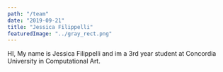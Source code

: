 ```yaml
---
path: "/team"
date: "2019-09-21"
title: "Jessica Filippelli"
featuredImage: "../gray_rect.png"
---
```

HI, My name is Jessica Filippelli and im a 3rd year student at Concordia University in Computational Art.
